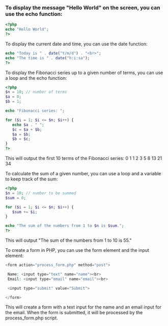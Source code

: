 ### To display the message "Hello World" on the screen, you can use the echo function:

```php
<?php
echo "Hello World";
?>
```

To display the current date and time, you can use the date function:

```php <?php
echo "Today is " . date("Y/m/d") . "<br>";
echo "The time is " . date("h:i:sa");
?>
```

To display the Fibonacci series up to a given number of terms, you can use a loop and the echo function:

```php
<?php
$n = 10; // number of terms
$a = 0;
$b = 1;

echo "Fibonacci series: ";

for ($i = 1; $i <= $n; $i++) {
   echo $a . " ";
   $c = $a + $b;
   $a = $b;
   $b = $c;
}
?>
```

This will output the first 10 terms of the Fibonacci series: 0 1 1 2 3 5 8 13 21 34

To calculate the sum of a given number, you can use a loop and a variable to keep track of the sum:

```php
<?php
$n = 10; // number to be summed
$sum = 0;

for ($i = 1; $i <= $n; $i++) {
   $sum += $i;
}

echo "The sum of the numbers from 1 to $n is $sum.";
?>
```

This will output "The sum of the numbers from 1 to 10 is 55."

To create a form in PHP, you can use the form element and the input element:

```php
<form action="process_form.php" method="post">

 Name: <input type="text" name="name"><br>
 Email: <input type="email" name="email"><br>

 <input type="submit" value="Submit">

</form>
```

This will create a form with a text input for the name and an email input for the email. When the form is submitted, it will be processed by the process_form.php script.
